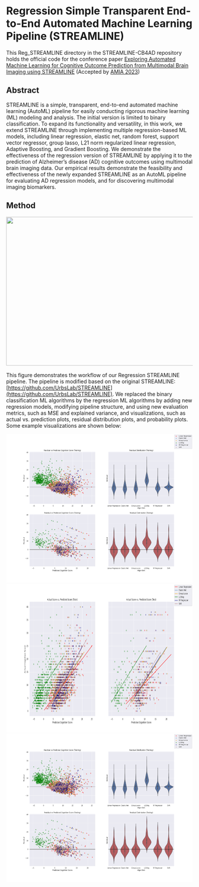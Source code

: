 # Regression Simple Transparent End-to-End Automated Machine Learning Pipeline (STREAMLINE)
This Reg_STREAMLINE directory in the STREAMLINE-CB4AD repository holds the official code for the 
conference paper [Exploring Automated Machine Learning for Cognitive Outcome Prediction
from Multimodal Brain Imaging using STREAMLINE](https://pubmed.ncbi.nlm.nih.gov/37350896/) 
(Accepted by [AMIA 2023]((https://amia.org/education-events/amia-2023-informatics-summit)))

## Abstract
STREAMLINE is a simple, transparent, end-to-end automated machine learning (AutoML) pipeline for 
easily conducting rigorous machine learning (ML) modeling and analysis. The initial version is 
limited to binary classification. To expand its functionality and versatility, in this work, 
we extend STREAMLINE through implementing multiple regression-based ML models, including linear 
regression, elastic net, random forest, support vector regressor, group lasso, L21 norm regularized 
linear regression, Adaptive Boosting, and Gradient Boosting. 
We demonstrate the effectiveness of the regression version of STREAMLINE by applying it to 
the prediction of Alzheimer’s disease (AD) cognitive outcomes using multimodal brain imaging 
data. Our empirical results demonstrate the feasibility and effectiveness of the newly expanded 
STREAMLINE as an AutoML pipeline for evaluating AD regression models, and for discovering multimodal 
imaging biomarkers.

## Method
<img src="Reg_STREAMLINE.png" width="600" height="400">

This figure demonstrates the workflow of our Regression STREAMLINE pipeline. The pipeline is modified based on the original STREAMLINE: [https://github.com/UrbsLab/STREAMLINE](https://github.com/UrbsLab/STREAMLINE). We replaced the binary classification ML algorithms by the regression ML algorithms by adding new regression models, modifying pipeline structure, and using new evaluation metrics, such as MSE and explained variance, and visualizations, such as actual vs. prediction plots, residual distribution plots, and probability plots. Some example visualizations are shown below:

<img src="residual_distrib_all_algorithms.png" width="600" height="400">

<img src="actual_vs_predict_all_algorithms.png" width="600" height="400">

<img src="residual_distrib_all_algorithms.png" width="600" height="400">

